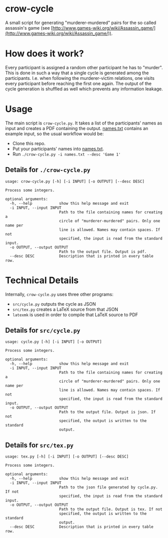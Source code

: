 # crow-cycle
A small script for generating "murderer-murdered" pairs for the so called assassin's game (see 
[http://www.games-wiki.org/wiki/Assassin_game/](http://www.games-wiki.org/wiki/Assassin_game/)).

# How does it work?
Every participant is assigned a random other participant he has to "murder".
This is done in such a way that a single cycle is generated among
the participants.
I.e. when following the murderer-victim relations,
one visits every participant before reaching the first one again.
The output of the cycle generation is shuffled as well which prevents
any information leakage.

# Usage

The main script is `crow-cycle.py`.
It takes a list of the participants' names as input and creates a PDF containing the output.
[names.txt](names.txt) contains an example input, so the usual workflow would be:
  * Clone this repo.
  * Put your participants' names into [names.txt](names.txt).
  * Run `./crow-cycle.py -i names.txt --desc 'Game 1'`

## Details for `./crow-cycle.py`

```
usage: crow-cycle.py [-h] [-i INPUT] [-o OUTPUT] [--desc DESC]

Process some integers.

optional arguments:
  -h, --help            show this help message and exit
  -i INPUT, --input INPUT
                        Path to the file containing names for creating a
                        circle of "murderer-murdered" pairs. Only one name per
                        line is allowed. Names may contain spaces. If not
                        specified, the input is read from the standard input.
  -o OUTPUT, --output OUTPUT
                        Path to the output file. Output is pdf.
  --desc DESC           Description that is printed in every table row.
```

# Technical Details

Internally, `crow-cycle.py` uses three other programs:
  * `src/cycle.py` outputs the cycle as JSON
  * `src/tex.py` creates a LaTeX source from that JSON
  * `latexmk` is used in order to compile that LaTeX source to PDF

## Details for `src/cycle.py`

```
usage: cycle.py [-h] [-i INPUT] [-o OUTPUT]

Process some integers.

optional arguments:
  -h, --help            show this help message and exit
  -i INPUT, --input INPUT
                        Path to the file containing names for creating a
                        circle of "murderer-murdered" pairs. Only one name per
                        line is allowed. Names may contain spaces. If not
                        specified, the input is read from the standard input.
  -o OUTPUT, --output OUTPUT
                        Path to the output file. Output is json. If not
                        specified, the output is written to the standard
                        output.
```

## Details for `src/tex.py`

```
usage: tex.py [-h] [-i INPUT] [-o OUTPUT] [--desc DESC]

Process some integers.

optional arguments:
  -h, --help            show this help message and exit
  -i INPUT, --input INPUT
                        Path to the json file generated by cycle.py. If not
                        specified, the input is read from the standard input.
  -o OUTPUT, --output OUTPUT
                        Path to the output file. Output is tex. If not
                        specified, the output is written to the standard
                        output.
  --desc DESC           Description that is printed in every table row.
```
